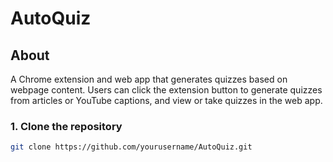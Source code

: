 # AutoQuiz

## About
A Chrome extension and web app that generates quizzes based on webpage content. Users can click the extension button to generate quizzes from articles or YouTube captions, and view or take quizzes in the web app.



### 1. Clone the repository
```bash
git clone https://github.com/yourusername/AutoQuiz.git
